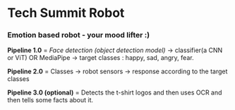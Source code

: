 # Tech Summit Robot

### Emotion based robot -  your mood lifter :)  

**Pipeline 1.0** = *Face detection (object detection model)* -> classifier(a CNN or ViT) OR MediaPipe -> target classes : happy, sad, angry, fear.

**Pipeline 2.0** = Classes -> robot sensors -> response according to the target classes

**Pipeline 3.0 (optional)** = Detects the t-shirt logos and then uses OCR and then tells some facts about it. 
